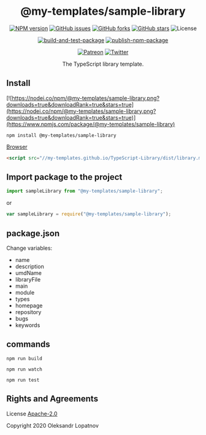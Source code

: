 <div align="center">

# @my-templates/sample-library

</div>

<div align="center">

[![NPM version](https://badge.fury.io/js/%40my-templates%2Fsample-library.svg)](https://www.npmjs.com/package/@my-templates/sample-library)
[![GitHub issues](https://img.shields.io/github/issues/My-Templates/TypeScript-Library)](https://github.com/My-Templates/TypeScript-Library/issues)
[![GitHub forks](https://img.shields.io/github/forks/My-Templates/TypeScript-Library)](https://github.com/My-Templates/TypeScript-Library/network)
[![GitHub stars](https://img.shields.io/github/stars/My-Templates/TypeScript-Library)](https://github.com/My-Templates/TypeScript-Library/stargazers)
![License](https://img.shields.io/github/license/My-Templates/TypeScript-Library)

</div>

<div align="center">

[![build-and-test-package](https://github.com/My-Templates/TypeScript-Library/workflows/build-and-test-package/badge.svg)](https://github.com/My-Templates/TypeScript-Library/tree/master/tests)
[![publish-npm-package](https://github.com/My-Templates/TypeScript-Library/workflows/publish-npm-package/badge.svg)](https://github.com/My-Templates/TypeScript-Library/releases)

</div>

<div align="center">

[![Patreon](https://img.shields.io/badge/Donate-Patreon-informational)](https://www.patreon.com/lopatnov)
[![Twitter](https://img.shields.io/twitter/url?url=https%3A%2F%2Fwww.npmjs.com%2Fpackage%2F%40my-templates%2Fsample-library)](https://twitter.com/intent/tweet?text=I%20want%20to%20share%20TypeScript%20library:&url=https%3A%2F%2Fwww.npmjs.com%2Fpackage%2F%40my-templates%2Fsample-library)

</div>

<div align="center">

The TypeScript library template.

</div>

## Install

[![https://nodei.co/npm/@my-templates/sample-library.png?downloads=true&downloadRank=true&stars=true](https://nodei.co/npm/@my-templates/sample-library.png?downloads=true&downloadRank=true&stars=true)](https://www.npmjs.com/package/@my-templates/sample-library)

```shell
npm install @my-templates/sample-library
```

[Browser](//my-templates.github.io/TypeScript-Library/dist/library.js)

```html
<script src="//my-templates.github.io/TypeScript-Library/dist/library.min.js"></script>
```

## Import package to the project

```typescript
import sampleLibrary from "@my-templates/sample-library";
```

or

```javascript
var sampleLibrary = require("@my-templates/sample-library");
```

## package.json

Change variables:

- name
- description
- umdName
- libraryFile
- main
- module
- types
- homepage
- repository
- bugs
- keywords

## commands

`npm run build`

`npm run watch`

`npm run test`

## Rights and Agreements

License [Apache-2.0](https://github.com/My-Templates/TypeScript-Library/blob/master/LICENSE)

Copyright 2020 Oleksandr Lopatnov
